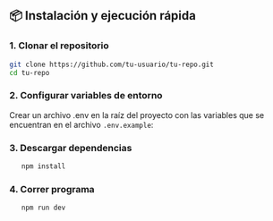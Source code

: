 ## 📦 Instalación y ejecución rápida

### 1. Clonar el repositorio

```bash
git clone https://github.com/tu-usuario/tu-repo.git
cd tu-repo
```

### 2. Configurar variables de entorno

Crear un archivo .env en la raíz del proyecto con las variables que se encuentran en el archivo `.env.example`:

### 3. Descargar dependencias

```bash
   npm install
```

### 4. Correr programa

```bash
   npm run dev
```
